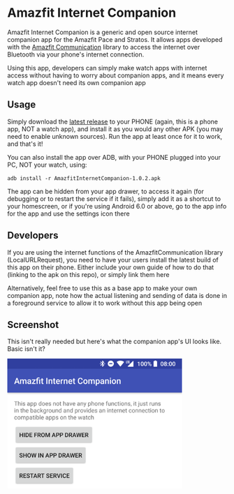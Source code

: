 # Amazfit Internet Companion
Amazfit Internet Companion is a generic and open source internet companion app for the Amazfit Pace and Stratos. It allows apps developed with the [Amazfit Communication](https://github.com/KieronQuinn/AmazfitCommunication) library to access the internet over Bluetooth via your phone's internet connection.

Using this app, developers can simply make watch apps with internet access without having to worry about companion apps, and it means every watch app doesn't need its own companion app

## Usage
Simply download the [latest release](https://github.com/KieronQuinn/AmazfitInternetCompanion/releases) to your PHONE (again, this is a phone app, NOT a watch app), and install it as you would any other APK (you may need to enable unknown sources). Run the app at least once for it to work, and that's it!

You can also install the app over ADB, with your PHONE plugged into your PC, NOT your watch, using:
```
adb install -r AmazfitInternetCompanion-1.0.2.apk
```

The app can be hidden from your app drawer, to access it again (for debugging or to restart the service if it fails), simply add it as a shortcut to your homescreen, or if you're using Android 6.0 or above, go to the app info for the app and use the settings icon there

## Developers
If you are using the internet functions of the AmazfitCommunication library (LocalURLRequest), you need to have your users install the latest build of this app on their phone. Either include your own guide of how to do that (linking to the apk on this repo), or simply link them here

Alternatively, feel free to use this as a base app to make your own companion app, note how the actual listening and sending of data is done in a foreground service to allow it to work without this app being open

## Screenshot
This isn't really needed but here's what the companion app's UI looks like. Basic isn't it?

<img src="https://raw.githubusercontent.com/KieronQuinn/AmazfitInternetCompanion/master/Images/screen.png" width="400"/>
